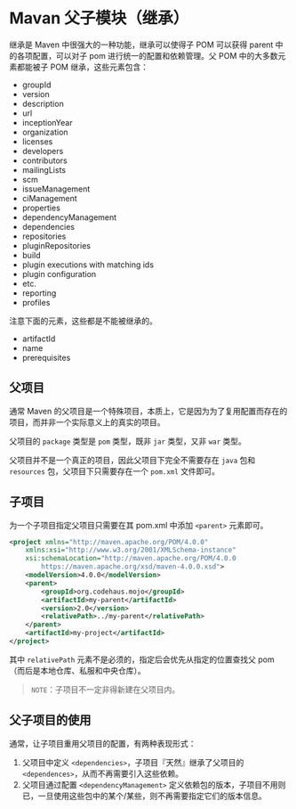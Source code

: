 # Mavan 父子模块（继承）

继承是 Maven 中很强大的一种功能，继承可以使得子 POM 可以获得 parent 中的各项配置，可以对子 pom 进行统一的配置和依赖管理。父 POM 中的大多数元素都能被子 POM 继承，这些元素包含：

- groupId
- version
- description
- url
- inceptionYear
- organization
- licenses
- developers
- contributors
- mailingLists
- scm
- issueManagement
- ciManagement
- properties
- dependencyManagement
- dependencies
- repositories
- pluginRepositories
- build
- plugin executions with matching ids
- plugin configuration
- etc.
- reporting
- profiles

注意下面的元素，这些都是不能被继承的。

- artifactId
- name
- prerequisites


## 父项目

通常 Maven 的父项目是一个特殊项目，本质上，它是因为为了复用配置而存在的项目，而并非一个实际意义上的真实的项目。

父项目的 `package` 类型是 `pom` 类型，既非 `jar` 类型，又非 `war` 类型。

父项目并不是一个真正的项目，因此父项目下完全不需要存在 `java` 包和 `resources` 包，父项目下只需要存在一个 `pom.xml` 文件即可。


## 子项目

为一个子项目指定父项目只需要在其 pom.xml 中添加 `<parent>` 元素即可。

```xml
<project xmlns="http://maven.apache.org/POM/4.0.0"
    xmlns:xsi="http://www.w3.org/2001/XMLSchema-instance"
    xsi:schemaLocation="http://maven.apache.org/POM/4.0.0
        https://maven.apache.org/xsd/maven-4.0.0.xsd">
    <modelVersion>4.0.0</modelVersion>
    <parent>
        <groupId>org.codehaus.mojo</groupId>
        <artifactId>my-parent</artifactId>
        <version>2.0</version>
        <relativePath>../my-parent</relativePath>
    </parent>
    <artifactId>my-project</artifactId>
</project>
```

其中 `relativePath` 元素不是必须的，指定后会优先从指定的位置查找父 pom （而后是本地仓库、私服和中央仓库）。


> `NOTE`：子项目不一定非得新建在父项目内。


## 父子项目的使用

通常，让子项目重用父项目的配置，有两种表现形式：

1. 父项目中定义 `<dependencies>`，子项目『天然』继承了父项目的 `<dependences>`，从而不再需要引入这些依赖。
2. 父项目通过配置 `<dependencyManagement>` 定义依赖包的版本，子项目不用则已，一旦使用这些包中的某个/某些，则不再需要指定它们的版本信息。


